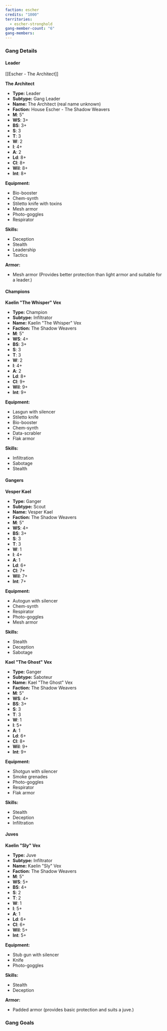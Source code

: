 ```yaml
---
faction: escher
credits: "1000"
territories:
  - escher-stronghold
gang-member-count: "6"
gang-members:
---
```

### Gang Details

#### Leader
[[Escher - The Architect]]


**The Architect**

- **Type:** Leader
- **Subtype:** Gang Leader
- **Name:** The Architect (real name unknown)
- **Faction:** House Escher - The Shadow Weavers
- **M**: 5"
- **WS**: 3+
- **BS**: 3+
- **S**: 3
- **T**: 3
- **W**: 2
- **I**: 4+
- **A**: 2
- **Ld**: 8+
- **Cl**: 8+
- **Wil**: 8+
- **Int**: 8+

**Equipment:**

- Bio-booster
- Chem-synth
- Stiletto knife with toxins
- Mesh armor
- Photo-goggles
- Respirator

**Skills:**

- Deception
- Stealth
- Leadership
- Tactics

**Armor:**

- Mesh armor (Provides better protection than light armor and suitable for a leader.)

#### Champions

**Kaelin "The Whisper" Vex**

- **Type:** Champion
- **Subtype:** Infiltrator
- **Name:** Kaelin "The Whisper" Vex
- **Faction:** The Shadow Weavers
- **M**: 5"
- **WS**: 4+
- **BS**: 3+
- **S**: 3
- **T**: 3
- **W**: 2
- **I**: 4+
- **A**: 2
- **Ld**: 8+
- **Cl**: 9+
- **Wil**: 9+
- **Int**: 9+

**Equipment:**

- Lasgun with silencer
- Stiletto knife
- Bio-booster
- Chem-synth
- Data-scrabler
- Flak armor

**Skills:**

- Infiltration
- Sabotage
- Stealth

#### Gangers

**Vesper Kael**

- **Type:** Ganger
- **Subtype:** Scout
- **Name:** Vesper Kael
- **Faction:** The Shadow Weavers
- **M**: 5"
- **WS**: 4+
- **BS**: 3+
- **S**: 3
- **T**: 3
- **W**: 1
- **I**: 4+
- **A**: 1
- **Ld**: 6+
- **Cl**: 7+
- **Wil**: 7+
- **Int**: 7+

**Equipment:**

- Autogun with silencer
- Chem-synth
- Respirator
- Photo-goggles
- Mesh armor

**Skills:**

- Stealth
- Deception
- Sabotage

**Kael "The Ghost" Vex**

- **Type:** Ganger
- **Subtype:** Saboteur
- **Name:** Kael "The Ghost" Vex
- **Faction:** The Shadow Weavers
- **M**: 5"
- **WS**: 4+
- **BS**: 3+
- **S**: 3
- **T**: 3
- **W**: 1
- **I**: 5+
- **A**: 1
- **Ld**: 6+
- **Cl**: 8+
- **Wil**: 9+
- **Int**: 9+

**Equipment:**

- Shotgun with silencer
- Smoke grenades
- Photo-goggles
- Respirator
- Flak armor

**Skills:**

- Stealth
- Deception
- Infiltration

#### Juves

**Kaelin "Sly" Vex**

- **Type:** Juve
- **Subtype:** Infiltrator
- **Name:** Kaelin "Sly" Vex
- **Faction:** The Shadow Weavers
- **M**: 5"
- **WS**: 5+
- **BS**: 4+
- **S**: 2
- **T**: 2
- **W**: 1
- **I**: 5+
- **A**: 1
- **Ld**: 6+
- **Cl**: 6+
- **Wil**: 5+
- **Int**: 5+

**Equipment:**

- Stub gun with silencer
- Knife
- Photo-goggles

**Skills:**

- Stealth
- Deception

**Armor:**

- Padded armor (provides basic protection and suits a juve.)

### Gang Goals